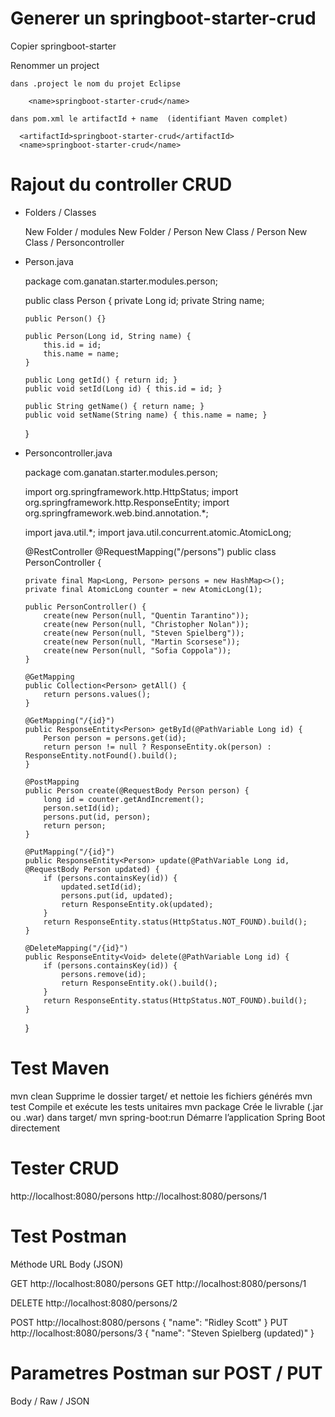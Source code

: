 
# Generer un springboot-starter-crud
  
  Copier springboot-starter

  Renommer un project
    
    dans .project le nom du projet Eclipse

    	<name>springboot-starter-crud</name>

    dans pom.xml le artifactId + name  (identifiant Maven complet)

      <artifactId>springboot-starter-crud</artifactId>
      <name>springboot-starter-crud</name>

# Rajout du controller CRUD

  - Folders / Classes    

    New Folder / modules
      New Folder / Person
        New Class / Person
        New Class / Personcontroller


  - Person.java

    package com.ganatan.starter.modules.person;

    public class Person {
        private Long id;
        private String name;

        public Person() {}

        public Person(Long id, String name) {
            this.id = id;
            this.name = name;
        }

        public Long getId() { return id; }
        public void setId(Long id) { this.id = id; }

        public String getName() { return name; }
        public void setName(String name) { this.name = name; }
    }

  - Personcontroller.java

    package com.ganatan.starter.modules.person;

    import org.springframework.http.HttpStatus;
    import org.springframework.http.ResponseEntity;
    import org.springframework.web.bind.annotation.*;

    import java.util.*;
    import java.util.concurrent.atomic.AtomicLong;

    @RestController
    @RequestMapping("/persons")
    public class PersonController {

        private final Map<Long, Person> persons = new HashMap<>();
        private final AtomicLong counter = new AtomicLong(1);

        public PersonController() {
            create(new Person(null, "Quentin Tarantino"));
            create(new Person(null, "Christopher Nolan"));
            create(new Person(null, "Steven Spielberg"));
            create(new Person(null, "Martin Scorsese"));
            create(new Person(null, "Sofia Coppola"));
        }

        @GetMapping
        public Collection<Person> getAll() {
            return persons.values();
        }

        @GetMapping("/{id}")
        public ResponseEntity<Person> getById(@PathVariable Long id) {
            Person person = persons.get(id);
            return person != null ? ResponseEntity.ok(person) : ResponseEntity.notFound().build();
        }

        @PostMapping
        public Person create(@RequestBody Person person) {
            long id = counter.getAndIncrement();
            person.setId(id);
            persons.put(id, person);
            return person;
        }

        @PutMapping("/{id}")
        public ResponseEntity<Person> update(@PathVariable Long id, @RequestBody Person updated) {
            if (persons.containsKey(id)) {
                updated.setId(id);
                persons.put(id, updated);
                return ResponseEntity.ok(updated);
            }
            return ResponseEntity.status(HttpStatus.NOT_FOUND).build();
        }

        @DeleteMapping("/{id}")
        public ResponseEntity<Void> delete(@PathVariable Long id) {
            if (persons.containsKey(id)) {
                persons.remove(id);
                return ResponseEntity.ok().build();
            }
            return ResponseEntity.status(HttpStatus.NOT_FOUND).build();
        }
    }



# Test Maven

  mvn clean	              Supprime le dossier target/ et nettoie les fichiers générés
  mvn test	              Compile et exécute les tests unitaires
  mvn package	            Crée le livrable (.jar ou .war) dans target/
  mvn spring-boot:run	    Démarre l’application Spring Boot directement

# Tester CRUD

  http://localhost:8080/persons
  http://localhost:8080/persons/1


# Test Postman

  Méthode	   URL	                              Body (JSON)

  GET	       http://localhost:8080/persons
  GET	       http://localhost:8080/persons/1

  DELETE	   http://localhost:8080/persons/2

  POST	     http://localhost:8080/persons	    { "name": "Ridley Scott" }
  PUT	       http://localhost:8080/persons/3	  { "name": "Steven Spielberg (updated)" }

# Parametres Postman sur POST / PUT
  Body / Raw / JSON  

